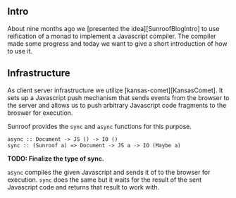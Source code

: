 ## Intro

About nine months ago we 
[presented the idea][SunroofBlogIntro] 
to use reification of a monad
to implement a Javascript compiler.
The compiler made some progress and today we 
want to give a short introduction of how to use it.

## Infrastructure

As client server infrastructure we utilize [kansas-comet][KansasComet].
It sets up a Javascript push mechanism that sends
events from the browser to the server and allows us to
push arbitrary Javascript code fragments to the broswer for execution.

Sunroof provides the `sync` and `async` functions for this purpose.

    async :: Document -> JS () -> IO ()
    sync :: (Sunroof a) => Document -> JS a -> IO (Maybe a)

**TODO: Finalize the type of sync.**

`async` compiles the given Javascript and sends it of to the browser
for execution. `sync` does the same but it waits for the result
of the sent Javascript code and returns that result to work with. 
